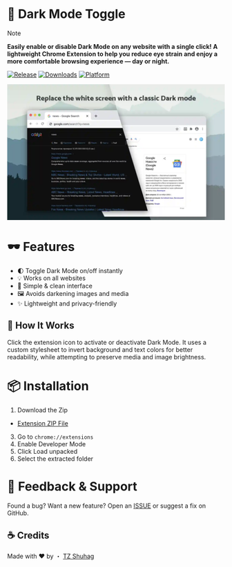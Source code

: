 # 🌙 Dark Mode Toggle
> [!Note]
> **Easily enable or disable Dark Mode on any website with a single click!
A lightweight Chrome Extension to help you reduce eye strain and enjoy a more comfortable browsing experience — day or night.**

[![Release](https://img.shields.io/github/v/release/tz-shuhag/Dark-Mode?display_name=tag&style=for-the-badge&logo=github&labelColor=21262d&color=1f6feb)](https://github.com/tz-shuhag/Dark-Mode/releases/latest)
[![Downloads](https://img.shields.io/github/downloads/tz-shuhag/Dark-Mode/total?style=for-the-badge&labelColor=21262d&color=238636)](https://github.com/tz-shuhag/Dark-Mode/releases)
[![Platform](https://img.shields.io/badge/chrome-platform?style=for-the-badge&label=platform&labelColor=21262d&color=6e7681)](https://www.google.com/chrome/)

![Dark](https://raw.githubusercontent.com/tz-shuhag/tz-shuhag.github.io/refs/heads/main/assets/images/dark.webp)

# 🕶️ Features
- 🌓 Toggle Dark Mode on/off instantly
- 💡 Works on all websites
- 🎯 Simple & clean interface
- 🖼️ Avoids darkening images and media
- ✨ Lightweight and privacy-friendly

## 🔧 How It Works
Click the extension icon to activate or deactivate Dark Mode.
It uses a custom stylesheet to invert background and text colors for better readability, while attempting to preserve media and image brightness.

# 📦 Installation
1. Download the Zip
- [Extension ZIP File](https://github.com/tz-shuhag/Dark-Mode/archive/refs/heads/main.zip)
3. Go to `chrome://extensions`
4. Enable Developer Mode
5. Click Load unpacked
6. Select the extracted folder

# 📢 Feedback & Support
Found a bug? Want a new feature?
Open an [ISSUE](https://github.com/tz-shuhag/Dark-Mode/issues/new/choose) or suggest a fix on GitHub.

## ☕ Credits
Made with ❤️ by ・ [TZ Shuhag](https://tz-shuhag.github.io)

